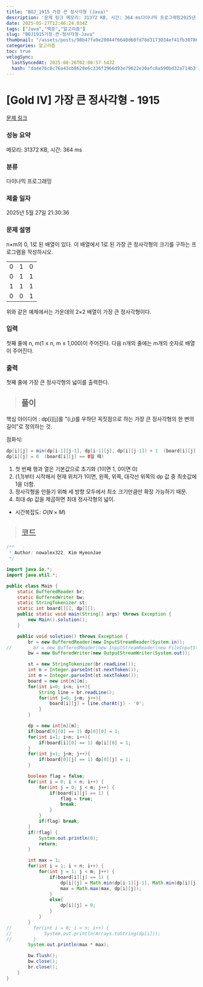 ```yaml
---
title: "BOJ_1915_가장 큰 정사각형 (Java)"
description: '문제 링크 메모리: 31372 KB, 시간: 364 ms다이나믹 프로그래밍2025년 5월 27일 21:30:36핵심 아이디어 : dpi를 "(i,j)를 우하단 꼭짓점으로 하는 가장 큰 정사각형의 한 변의 길이"로 정의하는 것.점화식:첫 번째 행과 열은 기본값으로 초기화'
date: 2025-05-27T12:46:24.034Z
tags: ["Java","백준","알고리즘"]
slug: "BOJ1915가장-큰-정사각형-Java"
thumbnail: "/assets/posts/98b47fa9e20044f6640d60fd78d3173034ef41fb307865aec011a60904132155.png"
categories: 알고리즘
toc: true
velogSync:
  lastSyncedAt: 2025-08-26T02:00:57.543Z
  hash: "da4e76c8c76a43cb8628e6c336f3966d93e79622e30afc8a590bd32a714b3f47"
---
```


# [Gold IV] 가장 큰 정사각형 - 1915 

[문제 링크](https://www.acmicpc.net/problem/1915) 

### 성능 요약

메모리: 31372 KB, 시간: 364 ms

### 분류

다이나믹 프로그래밍

### 제출 일자

2025년 5월 27일 21:30:36

### 문제 설명

<p>n×m의 0, 1로 된 배열이 있다. 이 배열에서 1로 된 가장 큰 정사각형의 크기를 구하는 프로그램을 작성하시오.</p>

<table class="table table-bordered" style="width: 16%">
	<tbody>
		<tr>
			<td style="width: 4%; text-align: center;">0</td>
			<td style="width: 4%; text-align: center;">1</td>
			<td style="width: 4%; text-align: center;">0</td>
			<td style="width: 4%; text-align: center;">0</td>
		</tr>
		<tr>
			<td style="text-align: center;">0</td>
			<td style="text-align: center;">1</td>
			<td style="text-align: center;">1</td>
			<td style="text-align: center;">1</td>
		</tr>
		<tr>
			<td style="text-align: center;">1</td>
			<td style="text-align: center;">1</td>
			<td style="text-align: center;">1</td>
			<td style="text-align: center;">0</td>
		</tr>
		<tr>
			<td style="text-align: center;">0</td>
			<td style="text-align: center;">0</td>
			<td style="text-align: center;">1</td>
			<td style="text-align: center;">0</td>
		</tr>
	</tbody>
</table>

<p>위와 같은 예제에서는 가운데의 2×2 배열이 가장 큰 정사각형이다.</p>

### 입력 

 <p>첫째 줄에 n, m(1 ≤ n, m ≤ 1,000)이 주어진다. 다음 n개의 줄에는 m개의 숫자로 배열이 주어진다.</p>

### 출력 

 <p>첫째 줄에 가장 큰 정사각형의 넓이를 출력한다.</p>

> ## 풀이

핵심 아이디어 : dp[i][j]를 "(i,j)를 우하단 꼭짓점으로 하는 가장 큰 정사각형의 한 변의 길이"로 정의하는 것.

점화식:
```java
dp[i][j] = min(dp[i-1][j-1], dp[i-1][j], dp[i][j-1]) + 1  (board[i][j] == 1일 때)
dp[i][j] = 0  (board[i][j] == 0일 때)
```


1. 첫 번째 행과 열은 기본값으로 초기화 (1이면 1, 0이면 0)
2. (1,1)부터 시작해서 현재 위치가 1이면, 왼쪽, 위쪽, 대각선 위쪽의 dp 값 중 최솟값에 1을 더함.
3. 정사각형을 만들기 위해 세 방향 모두에서 최소 크기만큼만 확장 가능하기 때문.
4. 최대 dp 값을 제곱하면 최대 정사각형의 넓이.

- 시간복잡도: $O(N×M)$

> ## 코드

```java
/**
 * Author: nowalex322, Kim HyeonJae
 */

import java.io.*;
import java.util.*;

public class Main {
    static BufferedReader br;
    static BufferedWriter bw;
    static StringTokenizer st;
    static int board[][], dp[][];
    public static void main(String[] args) throws Exception {
        new Main().solution();
    }

    public void solution() throws Exception {
        br = new BufferedReader(new InputStreamReader(System.in));
//        br = new BufferedReader(new InputStreamReader(new FileInputStream("src/main/java/BOJ_1915_가장큰정사각형/input.txt")));
        bw = new BufferedWriter(new OutputStreamWriter(System.out));

        st = new StringTokenizer(br.readLine());
        int n = Integer.parseInt(st.nextToken());
        int m = Integer.parseInt(st.nextToken());
        board = new int[n][m];
        for(int i=0; i<n; i++){
            String line = br.readLine();
            for(int j=0; j<m; j++){
                board[i][j] = line.charAt(j) - '0';
            }
        }

        dp = new int[n][m];
        if(board[0][0] == 1) dp[0][0] = 1;
        for(int i=1; i<n; i++){
            if(board[i][0] == 1) dp[i][0] = 1;
        }
        for(int j=1; j<m; j++){
            if(board[0][j] == 1) dp[0][j] = 1;
        }

        boolean flag = false;
        for(int i = 0; i < n; i++) {
            for(int j = 0; j < m; j++) {
                if(board[i][j] == 1) {
                    flag = true;
                    break;
                }
            }
            if(flag) break;
        }
        if(!flag) {
            System.out.println(0);
            return;
        }

        int max = 1;
        for(int i = 1; i < n; i++) {
            for(int j = 1; j < m; j++) {
                if(board[i][j] == 1) {
                    dp[i][j] = Math.min(dp[i-1][j-1], Math.min(dp[i][j-1], dp[i-1][j])) + 1;
                    max = Math.max(max, dp[i][j]);
                }
                else{
                    dp[i][j] = 0;
                }
            }
        }
//        for(int i = 0; i < n; i++) {
//            System.out.println(Arrays.toString(dp[i]));
//        }
        System.out.println(max * max);

        bw.flush();
        bw.close();
        br.close();
    }
}
```